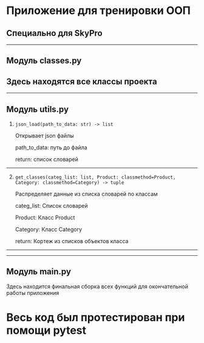# Приложение для тренировки ООП
Специально для SkyPro
---

---

## Модуль classes.py
Здесь находятся все классы проекта
---

---

## Модуль utils.py

1. ```json_load(path_to_data: str) -> list```
    
    Открывает json файлы

    path_to_data: путь до файла

    return: список словарей
---
2. ```get_classes(categ_list: list, Product: classmethod=Product, Category: classmethod=Category) -> tuple```
    
    Распределяет данные из списка словарей по классам

    categ_list: Список словарей

    Product: Класс Product

    Category: Класс Category

    return: Кортеж из списков объектов класса
---

---

## Модуль main.py
Здесь находится финальная сборка всех функций для окончательной работы приложения

# Весь код был протестирован при помощи pytest